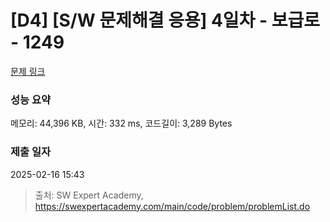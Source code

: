 # [D4] [S/W 문제해결 응용] 4일차 - 보급로 - 1249 

[문제 링크](https://swexpertacademy.com/main/code/problem/problemDetail.do?contestProbId=AV15QRX6APsCFAYD) 

### 성능 요약

메모리: 44,396 KB, 시간: 332 ms, 코드길이: 3,289 Bytes

### 제출 일자

2025-02-16 15:43



> 출처: SW Expert Academy, https://swexpertacademy.com/main/code/problem/problemList.do